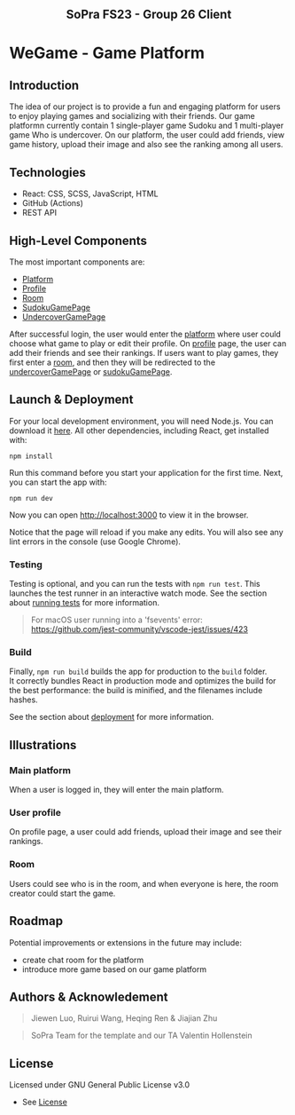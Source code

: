 <div align="center">
    <h2>SoPra FS23 - Group 26 Client</h2>
</div>

# WeGame - Game Platform
## Introduction
The idea of our project is to provide a fun and engaging platform for users to enjoy playing games and socializing with their friends. Our game platformn currently contain 1 single-player game Sudoku and 1 multi-player game Who is undercover. On our platform, the user could add friends, view game history, upload their image and also see the ranking among all users.

## Technologies
- React: CSS, SCSS, JavaScript, HTML
- GitHub (Actions)
- REST API

## High-Level Components
The most important components are:
- [Platform](src/components/views/Platform.js)
- [Profile](src/components/views/Profile.js)
- [Room](src/components/views/Room.js)
- [SudokuGamePage](src/components/views/SudokuGamePage.js)
- [UndercoverGamePage](src/components/views/UndercoverGamePage.js)

After successful login, the user would enter the [platform](src/components/views/Platform.js) where user could choose what game to play or edit their profile. On [profile](src/components/views/Profile.js) page, the user can add their friends and see their rankings. If users want to play games, they first enter a [room](src/components/views/Room.js), and then they will be redirected to the [undercoverGamePage](src/components/views/UndercoverGamePage.js) or [sudokuGamePage](src/components/views/SudokuGamePage.js).


## Launch & Deployment
For your local development environment, you will need Node.js. You can download it [here](https://nodejs.org). All other dependencies, including React, get installed with:

```npm install```

Run this command before you start your application for the first time. Next, you can start the app with:

```npm run dev```

Now you can open [http://localhost:3000](http://localhost:3000) to view it in the browser.

Notice that the page will reload if you make any edits. You will also see any lint errors in the console (use Google Chrome).

### Testing
Testing is optional, and you can run the tests with `npm run test`.
This launches the test runner in an interactive watch mode. See the section about [running tests](https://facebook.github.io/create-react-app/docs/running-tests) for more information.

> For macOS user running into a 'fsevents' error: https://github.com/jest-community/vscode-jest/issues/423

### Build
Finally, `npm run build` builds the app for production to the `build` folder.<br>
It correctly bundles React in production mode and optimizes the build for the best performance: the build is minified, and the filenames include hashes.<br>

See the section about [deployment](https://facebook.github.io/create-react-app/docs/deployment) for more information.

## Illustrations

### Main platform
When a user is logged in, they will enter the main platform.

### User profile
On profile page, a user could add friends, upload their image and see their rankings.

### Room
Users could see who is in the room, and when everyone is here, the room creator could start the game.

## Roadmap
Potential improvements or extensions in the future may include:

- create chat room for the platform
- introduce more game based on our game platform

## Authors & Acknowledement
>Jiewen Luo, Ruirui Wang, Heqing Ren & Jiajian Zhu

>SoPra Team for the template and our TA Valentin Hollenstein

## License

Licensed under GNU General Public License v3.0
- See [License](LICENSE)
